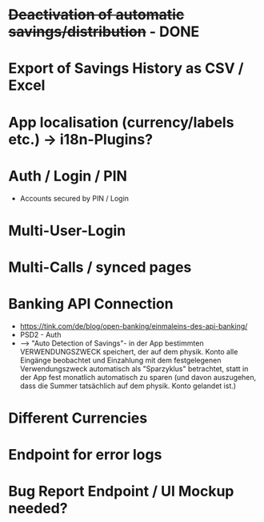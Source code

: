 
# ~~Deactivation of automatic savings/distribution~~  - DONE

# Export of Savings History as CSV / Excel


# App localisation (currency/labels etc.) -> i18n-Plugins?


# Auth / Login / PIN
- Accounts secured by PIN / Login
  
# Multi-User-Login


# Multi-Calls / synced pages


# Banking API Connection
- https://tink.com/de/blog/open-banking/einmaleins-des-api-banking/
- PSD2 - Auth
- --> "Auto Detection of Savings"- in der App bestimmten VERWENDUNGSZWECK speichert, der auf dem physik. Konto alle Eingänge beobachtet und Einzahlung mit dem festgelegenen Verwendungszweck automatisch als "Sparzyklus" betrachtet, statt in der App fest monatlich automatisch zu sparen (und davon auszugehen, dass die Summer tatsächlich auf dem physik. Konto gelandet ist.)


# Different Currencies

# Endpoint for error logs

# Bug Report Endpoint / UI Mockup needed?
